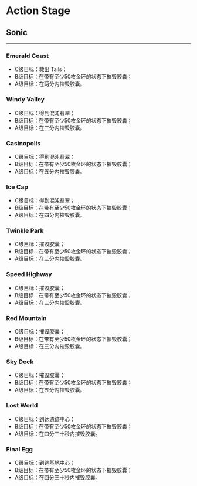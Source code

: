 # Action Stage

## Sonic

---

### Emerald Coast

* C级目标：救出 Tails；
* B级目标：在带有至少50枚金环的状态下摧毁胶囊；
* A级目标：在两分内摧毁胶囊。

### Windy Valley

* C级目标：得到混沌翡翠；
* B级目标：在带有至少50枚金环的状态下摧毁胶囊；
* A级目标：在三分内摧毁胶囊。

### Casinopolis

* C级目标：得到混沌翡翠；
* B级目标：在带有至少50枚金环的状态下摧毁胶囊；
* A级目标：在五分内摧毁胶囊。

### Ice Cap

* C级目标：得到混沌翡翠；
* B级目标：在带有至少50枚金环的状态下摧毁胶囊；
* A级目标：在四分内摧毁胶囊。

### Twinkle Park

* C级目标：摧毁胶囊；
* B级目标：在带有至少50枚金环的状态下摧毁胶囊；
* A级目标：在三分内摧毁胶囊。

### Speed Highway

* C级目标：摧毁胶囊；
* B级目标：在带有至少50枚金环的状态下摧毁胶囊；
* A级目标：在三分内摧毁胶囊。

### Red Mountain

* C级目标：摧毁胶囊；
* B级目标：在带有至少50枚金环的状态下摧毁胶囊；
* A级目标：在三分内摧毁胶囊。

### Sky Deck

* C级目标：摧毁胶囊；
* B级目标：在带有至少50枚金环的状态下摧毁胶囊；
* A级目标：在五分内摧毁胶囊。

### Lost World

* C级目标：到达遗迹中心；
* B级目标：在带有至少50枚金环的状态下摧毁胶囊；
* A级目标：在四分三十秒内摧毁胶囊。

### Final Egg

* C级目标：到达基地中心；
* B级目标：在带有至少50枚金环的状态下摧毁胶囊；
* A级目标：在四分三十秒内摧毁胶囊。
